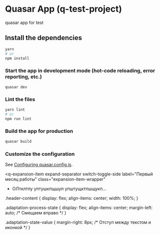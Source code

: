 # Quasar App (q-test-project)

 quasar app for test

## Install the dependencies
```bash
yarn
# or
npm install
```

### Start the app in development mode (hot-code reloading, error reporting, etc.)
```bash
quasar dev
```


### Lint the files
```bash
yarn lint
# or
npm run lint
```



### Build the app for production
```bash
quasar build
```

### Customize the configuration
See [Configuring quasar.config.js](https://v2.quasar.dev/quasar-cli-vite/quasar-config-js).

<q-expansion-item
  expand-separator
  switch-toggle-side
  label="Первый месяц работы"
  class="expansion-item-wrapper"
>
  <template v-slot:header>
    <div class="header-content">
      <span>Первый месяц работы</span>
      <div class="adaptation-process-state row">
        <p class="adaptation-state-value">Выполнено</p>
        <q-icon size="md" name="fa-solid fa-square-check" color="green" />
      </div>
    </div>
  </template>

  <q-card>
    <q-card-section class="main-process-container column">
      <ul class="table-list">
        <li class="table-row-item column">
          ОЛтклтпу уптушкпщшуп упштущктпшщукп...
        </li>
      </ul>
    </q-card-section>
  </q-card>
</q-expansion-item>

.header-content {
  display: flex;
  align-items: center;
  width: 100%;
}

.adaptation-process-state {
  display: flex;
  align-items: center;
  margin-left: auto; /* Смещаем вправо */
}

.adaptation-state-value {
  margin-right: 8px; /* Отступ между текстом и иконкой */
}



